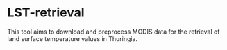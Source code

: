 # LST-retrieval
This tool aims to download and preprocess MODIS data for the retrieval of land surface temperature values in Thuringia.
